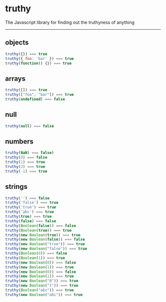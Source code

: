 # truthy

The Javascript library for finding out the truthyness of anything

----


## objects

```js
truthy({}) === true
truthy({ foo: 'bar' }) === true
truthy(function() {}) === true
```

## arrays

```js
truthy([]) === true
truthy(["foo", "bar"]) === true
truthy(undefined) === false
```

## null

```js
truthy(null) === false
```


## numbers

```js
truthy(NaN) === false)
truthy(0) === false
truthy(1) === true
truthy(2) === true
truthy(-1) === true
```


## strings

```js
truthy('') === false
truthy('false') === true
truthy('true') === true
truthy('abc') === true
truthy(true) === true
truthy(false) === false
truthy(Boolean(false)) === false
truthy(Boolean(true)) === true
truthy(new Boolean(true)) === true
truthy(new Boolean(false)) === false
truthy(new Boolean("true")) === true
truthy(new Boolean("false")) === true
truthy(Boolean(0)) === false
truthy(Boolean(1)) === true
truthy(new Boolean(0)) === false
truthy(new Boolean(1)) === true
truthy(new Boolean(0)) === false
truthy(new Boolean(1)) === true
truthy(new Boolean("0")) === true
truthy(new Boolean("1")) === true
truthy(Boolean("abc")) === true
truthy(new Boolean("abc")) === true
```